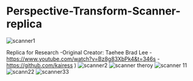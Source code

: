 # Perspective-Transform-Scanner-replica


![scanner1](https://user-images.githubusercontent.com/25238652/122015437-118ef900-cdfb-11eb-82a2-412cc9882695.PNG)

Replica for Research -Original Creator: Taehee Brad Lee - 
https://www.youtube.com/watch?v=Bz8g83XbPk4&t=346s - https://github.com/kairess )
![scanner2](https://user-images.githubusercontent.com/25238652/122015533-253a5f80-cdfb-11eb-8cc5-39a9fc5b1a24.PNG)
![scanner theroy](https://user-images.githubusercontent.com/25238652/122015683-469b4b80-cdfb-11eb-83da-eead92137367.PNG)
![scanner 11](https://user-images.githubusercontent.com/25238652/122015579-2ec3c780-cdfb-11eb-9151-0f2fdbfdf530.PNG)
![scann22](https://user-images.githubusercontent.com/25238652/122015609-35523f00-cdfb-11eb-8b95-c33a24982a21.PNG)
![scanner33](https://user-images.githubusercontent.com/25238652/122015648-3daa7a00-cdfb-11eb-8af6-e909eb819b3b.PNG)
